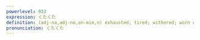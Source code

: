 ```yaml
---
powerlevel: 933
expression: くたくた
definition: (adj-na,adj-no,on-mim,n) exhausted; tired; withered; worn out; boiling until shapeless or mushy; tediously; repetitively; wordily; (P)
pronunciation: くたくた
---
```

